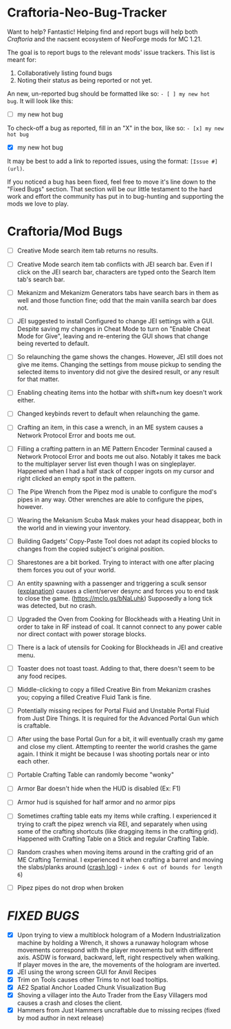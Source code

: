 # Craftoria-Neo-Bug-Tracker
Want to help? Fantastic!
Helping find and report bugs will help both _Craftoria_ and the nacsent ecosystem of NeoForge mods for MC 1.21.

The goal is to report bugs to the relevant mods' issue trackers.
This list is meant for:
1. Collaboratively listing found bugs
2. Noting their status as being reported or not yet.

An new, un-reported bug should be formatted like so: `- [ ] my new hot bug`.
It will  look like this:
- [ ] my new hot bug

To check-off a bug as reported, fill in an "X" in the box, like so: `- [x] my new hot bug`
- [x] my new hot bug

It may be best to add a link to reported issues, using the format: `[Issue #](url)`.

If you noticed a bug has been fixed, feel free to move it's line down to the "Fixed Bugs" section. That section will be our little testament to the hard work and effort the community has put in to bug-hunting and supporting the mods we love to play.

# Craftoria/Mod Bugs

- [ ] Creative Mode search item tab returns no results.
- [ ] Creative Mode search item tab conflicts with JEI search bar. Even if I click on the JEI search bar, characters are typed onto the Search Item tab's search bar.
- [ ] Mekanizm and Mekanizm Generators tabs have search bars in them as well and those function fine; odd that the main vanilla search bar does not.
- [ ] JEI suggested to install Configured to change JEI settings with a GUI. Despite saving my changes in Cheat Mode to turn on "Enable Cheat Mode for Give", leaving and re-entering the GUI shows that change being reverted to default.
- [ ] So relaunching the game shows the changes. However, JEI still does not give me items. Changing the settings from mouse pickup to sending the selected items to inventory did not give the desired result, or any result for that matter.
- [ ] Enabling cheating items into the hotbar with shift+num key doesn't work either.
- [ ] Changed keybinds revert to default when relaunching the game.
- [ ] Crafting an item, in this case a wrench, in an ME system causes a Network Protocol Error and boots me out.
- [ ] Filling a crafting pattern in an ME Pattern Encoder Terminal caused a Network Protocol Error and boots me out also. Notably it takes me back to the multiplayer server list even though I was on singleplayer. Happened when I had a half stack of copper ingots on my cursor and right clicked an empty spot in the pattern.
- [ ] The Pipe Wrench from the Pipez mod is unable to configure the mod's pipes in any way. Other wrenches are able to configure the pipes, however.
- [ ] Wearing the Mekanism Scuba Mask makes your head disappear, both in the world and in viewing your inventory.
- [ ] Building Gadgets' Copy-Paste Tool does not adapt its copied blocks to changes from the copied subject's original position.
- [ ] Sharestones are a bit borked. Trying to interact with one after placing them forces you out of your world.
- [ ] An entity spawning with a passenger and triggering a sculk sensor ([explanation]([url](https://discord.com/channels/570630340075454474/1252708934729470094/1254251928532029451))) causes a client/server desync and forces you to end task to close the game. (<https://mclo.gs/bNaLuhk>) Supposedly a long tick was detected, but no crash.
- [ ] Upgraded the Oven from Cooking for Blockheads with a Heating Unit in order to take in RF instead of coal. It cannot connect to any power cable nor direct contact with power storage blocks.
- [ ] There is a lack of utensils for Cooking for Blockheads in JEI and creative menu.
- [ ] Toaster does not toast toast. Adding to that, there doesn't seem to be any food recipes.
- [ ] Middle-clicking to copy a filled Creative Bin from Mekanizm crashes you; copying a filled Creative Fluid Tank is fine.
- [ ] Potentially missing recipes for Portal Fluid and Unstable Portal Fluid from Just Dire Things. It is required for the Advanced Portal Gun which is craftable.
- [ ] After using the base Portal Gun for a bit, it will eventually crash my game and close my client. Attempting to reenter the world crashes the game again. I think it might be because I was shooting portals near or into each other.
- [ ] Portable Crafting Table can randomly become "wonky"
- [ ] Armor Bar doesn't hide when the HUD is disabled (Ex: F1)
- [ ] Armor hud is squished for half armor and no armor pips
- [ ] Sometimes crafting table eats my items while crafting. I experienced it trying to craft the pipez wrench via REI, and separately when using some of the crafting shortcuts (like dragging items in the crafting grid). Happened with Crafting Table on a Stick and regular Crafting Table.
- [ ] Random crashes when moving items around in the crafting grid of an ME Crafting Terminal. I experienced it when crafting a barrel and moving the slabs/planks around ([crash log](https://mclo.gs/oL7u5x5)) - `index 6 out of bounds for length 6`)
- [ ] Pipez pipes do not drop when broken


# *FIXED BUGS*
- [x] Upon trying to view a multiblock hologram of a Modern Industrialization machine by holding a Wrench, it shows a runaway hologram whose movements correspond with the player movements but with different axis. ASDW is forward, backward, left, right respectively when walking. If player moves in the are, the movements of the hologram are inverted.
- [x] JEI using the wrong screen GUI for Anvil Recipes
- [x] Trim on Tools causes other Trims to not load tooltips.
- [x] AE2 Spatial Anchor Loaded Chunk Visualization Bug
- [x] Shoving a villager into the Auto Trader from the Easy Villagers mod causes a crash and closes the client.
- [x] Hammers from Just Hammers uncraftable due to missing recipes (fixed by mod author in next release)
